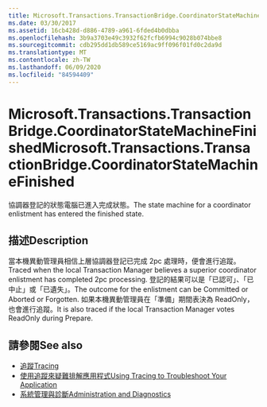 ```yaml
---
title: Microsoft.Transactions.TransactionBridge.CoordinatorStateMachineFinished
ms.date: 03/30/2017
ms.assetid: 16cb428d-d886-4789-a961-6fded4b0dbba
ms.openlocfilehash: 3b9a3703e49c3932f62fcfb6994c9028b074bbe8
ms.sourcegitcommit: cdb295dd1db589ce5169ac9ff096f01fd0c2da9d
ms.translationtype: MT
ms.contentlocale: zh-TW
ms.lasthandoff: 06/09/2020
ms.locfileid: "84594409"
---
```

# <a name="microsofttransactionstransactionbridgecoordinatorstatemachinefinished"></a><span data-ttu-id="d1361-102">Microsoft.Transactions.TransactionBridge.CoordinatorStateMachineFinished</span><span class="sxs-lookup"><span data-stu-id="d1361-102">Microsoft.Transactions.TransactionBridge.CoordinatorStateMachineFinished</span></span>
<span data-ttu-id="d1361-103">協調器登記的狀態電腦已進入完成狀態。</span><span class="sxs-lookup"><span data-stu-id="d1361-103">The state machine for a coordinator enlistment has entered the finished state.</span></span>  
  
## <a name="description"></a><span data-ttu-id="d1361-104">描述</span><span class="sxs-lookup"><span data-stu-id="d1361-104">Description</span></span>  
 <span data-ttu-id="d1361-105">當本機異動管理員相信上層協調器登記已完成 2pc 處理時，便會進行追蹤。</span><span class="sxs-lookup"><span data-stu-id="d1361-105">Traced when the local Transaction Manager believes a superior coordinator enlistment has completed 2pc processing.</span></span> <span data-ttu-id="d1361-106">登記的結果可以是「已認可」、「已中止」或「已遺失」。</span><span class="sxs-lookup"><span data-stu-id="d1361-106">The outcome for the enlistment can be Committed or Aborted or Forgotten.</span></span> <span data-ttu-id="d1361-107">如果本機異動管理員在「準備」期間表決為 ReadOnly，也會進行追蹤。</span><span class="sxs-lookup"><span data-stu-id="d1361-107">It is also traced if the local Transaction Manager votes ReadOnly during Prepare.</span></span>  
  
## <a name="see-also"></a><span data-ttu-id="d1361-108">請參閱</span><span class="sxs-lookup"><span data-stu-id="d1361-108">See also</span></span>

- [<span data-ttu-id="d1361-109">追蹤</span><span class="sxs-lookup"><span data-stu-id="d1361-109">Tracing</span></span>](index.md)
- [<span data-ttu-id="d1361-110">使用追蹤來疑難排解應用程式</span><span class="sxs-lookup"><span data-stu-id="d1361-110">Using Tracing to Troubleshoot Your Application</span></span>](using-tracing-to-troubleshoot-your-application.md)
- [<span data-ttu-id="d1361-111">系統管理與診斷</span><span class="sxs-lookup"><span data-stu-id="d1361-111">Administration and Diagnostics</span></span>](../index.md)

